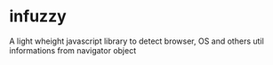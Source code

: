 # infuzzy
A light wheight javascript library to detect browser, OS and others util informations from navigator object
